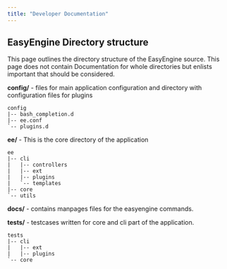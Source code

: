 ```yaml
---
title: "Developer Documentation"
---
```


## EasyEngine Directory structure

This page outlines the directory structure of the EasyEngine source.
This page does not contain Documentation for whole directories but enlists important that should be considered.

**config/** - files for main application configuration and directory with configuration files for plugins

    config
    |-- bash_completion.d
    |-- ee.conf
    `-- plugins.d

**ee/** -  This is the core directory of the application

    ee
    |-- cli
    |   |-- controllers
    |   |-- ext
    |   |-- plugins
    |   `-- templates
    |-- core
    `-- utils

**docs/** -  contains manpages files for the easyengine commands.


**tests/** -  testcases written for core and cli part of the application.

    tests
    |-- cli
    |   |-- ext
    |   |-- plugins
    `-- core
